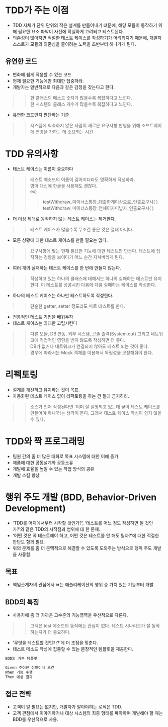 # TDD가 주는 이점
- TDD 자체가 단위 단위의 작은 설계를 만들어내기 떄문에, 해당 모듈이 동작하기 위해 필요한 요소 파악이 사전에 확실하게 고려되고 테스트된다.
- 의존성이 많아지면 적절한 테스트 케이스를 작성하기가 어려워지기 때문에, 개발자 스스로가 모듈의 의존성을 줄이려는 노력을 초반부터 해나가게 된다.

## 유연한 코드
- 변화에 쉽게 적응할 수 있는 코드
- 현재 필요한 기능에만 최대한 집중하라.
- 개발자는 일반적으로 다음과 같은 감정을 갖는다고 한다.
>> 한 클래스의 메소드 숫자가 많을수록 복잡하다고 느낀다.       
>> 한 시스템의 클래스 개수가 많을수록 복잡하다고 느낀다.    
- 유연한 코드인지 판단하는 기준
>> 시스템에 익숙하지 않은 사람이 새로운 요구사항 반영을 위해 소프트웨어에 변경을 가하는 데 소요되는 시간

# TDD 유의사항
- 테스트 케이스는 이름이 중요하다     
>>테스트 메소드의 이름이 길어지더라도 명확하게 작성하라.    
>>영어 대신에 한글을 사용해도 괜찮다.   
>>ex)
>>>testWithdraw_마이너스통장_대출한계이상으로_인출요구시( )     
>>>testWithdraw_마이너스통장_연체이자미납자_인출요구시( )   
- 더 이상 제대로 동작하지 않는 테스트 케이스는 제거한다.
>> 테스트 케이스가 많을수록 무조건 좋은 것은 절대 아니다.
- 모든 상황에 대한 테스트 케이스를 만들 필요는 없다.
>> 요구사항에 맞는 현재 필요한 기능에 대한 테스트만 만든다.
>> 테스트에 집착하는 경향을 보이다가 어느 순간 지쳐버리게 된다.
- 여러 개의 실패하는 테스트 케이스를 한 번에 만들지 않는다.
>> 작성하고 있는 하나의 클래스에 대해서는 하나의 실패하는 테스트만 유지한다. 이 테스트를 성공시킨 다음에 다음 실패하는 케이스를 작성한다.   
- 하나의 테스트 케이스는 하나만 테스트하도록 작성한다.  
>> 단순한 getter, setter 정도라도 따로 테스트를 한다.
- 전통적인 테스트 기법을 배워두자
- 테스트 케이스는 최대한 고립시킨다
>> 다른 모듈, DB 연동, 외부 시스템, 콘솔 출력(System.out) 그리고 네트워크에 직접적인 영향을 받지 않도록 작성하면 더 좋다.       
>> DB가 없거나 네트워크가 연결되지 않아도 테스트 되는 것이 좋다.    
>> 경우에 따라서는 Mock 객체를 이용해서 독립성을 보장해줘야 한다.

# 리펙토링
- 설계를 개선하고 유지하는 것이 목표.
- 자동화된 테스트 케이스 없이 리팩토링을 하는 건 절대 금지하라.
>> 소스가 먼저 작성된다면 '이미 잘 실행되고 있는데 굳이 테스트 케이스를 만들어야 하나'라는 생각이 든다. 그래서 테스트 케이스 작성이 쉽지 않을 수 있다.  

# TDD와 짝 프로그래밍
- 팀원 간의 좀 더 많은 대화로 목표 시스템에 대한 이해 증가
- 제품에 대한 공동설계와 공동소유
- 개발에 효율을 높일 수 있는 작업 방식의 공유
- 개발 스킬 향상

# 행위 주도 개발 (BDD, Behavior-Driven Development)
- ‘TDD를 어디에서부터 시작할 것인가?’, ‘테스트를 어느 정도 작성하면 될 것인가?’와 같은 TDD의 시작점과 범위에 대
한 문제.
- ‘어떤 것은 꼭 테스트해야 하고, 어떤 것은 테스트를 안 해도 될까?’에 대한 적절한 판단도 함께 필요.
- 위의 문제를 좀 더 문맥적으로 해결할 수 있도록 도와주는 방식으로 행위 주도 개발을 사욯함.

## 목표
- 책임관계자의 관점에서 ㅂ는 애플리케이션의 행위 중 가치 있는 기능부터 개발.

## BDD의 특징
- 사용자에 좀 더 가까운 고수준의 기능영역을 우선적으로 다룬다.
>> 고객은 test 메소드의 동작에는 관심이 없다.
>> 테스트 시나리오가 잘 동작하는지가 더 중요하다.
- '무엇을 테스트할 것인가?'에 더 초점을 맞춘다.
- 테스트 메소드 작성에 집중할 수 있는 문장적인 템플릿을 제공한다.
```java
BDD의 기본 템플릿

Given 주어진 상황이나 조건
When 기능 수행
Then 예상 결과
```

## 접근 전략
- 고객이 알 필요는 없지만, 개발자가 알아야하는 로직은 TDD.
- 고객 관점에서 이야기하거나 대상 시스템의 최종 형태를 파악하며 개발해야 할 때는 BDD를 우선적으로 사용.


